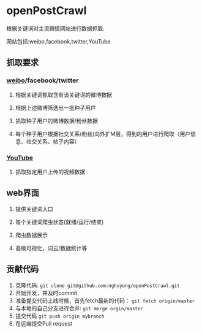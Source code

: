 # openPostCrawl

根据关键词对主流舆情网站进行数据抓取.

网站包括:weibo,facebook,twitter,YouTube

## 抓取要求

### [weibo](https://github.com/nghuyong/openPostCrawl/tree/master/spider/weibo)/facebook/twitter

1. 根据关键词抓取含有该关键词的微博数据

2. 根据上述微博筛选出一批种子用户

3. 抓取种子用户的微博数据/粉丝数据

4. 每个种子用户根据社交关系(粉丝)向外扩M层，得到的用户进行爬取（用户信息、社交关系、帖子内容）
  
### [YouTube](https://github.com/nghuyong/openPostCrawl/tree/master/spider/Youtube)

1. 抓取指定用户上传的视频数据

## web界面

1. 提供关键词入口

2. 每个关键词爬虫状态(就绪/运行/结束)

3. 爬虫数据展示

4. 高级可视化，词云/数据统计等

## 贡献代码

1. 克隆代码:
`git clone git@github.com:nghuyong/openPostCrawl.git`
2. 开始开发，并及时commit
3. 准备提交代码上线时候，首先fetch最新的代码：
`git fetch origin/master`
4. 与本地的自己分支进行合并:
`git merge orgin/master`
5. 提交代码
`git push origin mybranch`
6. 在远端提交Pull request